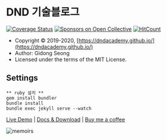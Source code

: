 # DND 기술블로그

[![Coverage Status](https://coveralls.io/repos/github/DNDACADEMY/dndacademy.github.io/badge.svg?branch=master)](https://coveralls.io/github/DNDACADEMY/dndacademy.github.io?branch=master)
[![Sponsors on Open Collective](https://opencollective.com/dnd/sponsors/badge.svg)](#sponsors)
[![HitCount](http://hits.dwyl.com/DNDACADEMY/dndacademygithubio.svg)](http://hits.dwyl.com/DNDACADEMY/dndacademygithubio)

- Copyright &copy; 2019-2020, [https://dndacademy.github.io/](https://dndacademy.github.io/)
- Author: Gidong Seong
- Licensed under the terms of the MIT License.

## Settings

```
** ruby 설치 **
gem install bundler
bundle install
bundle exec jekyll serve --watch
```

[Live Demo](https://wowthemesnet.github.io/jekyll-theme-memoirs/) | [Docs & Download](https://bootstrapstarter.com/bootstrap-templates/jekyll-theme-memoirs/) | [Buy me a coffee](https://www.wowthemes.net/donate/)

![memoirs](https://bootstrapstarter.com/assets/img/themes/memoirs-jekyll.jpg)
